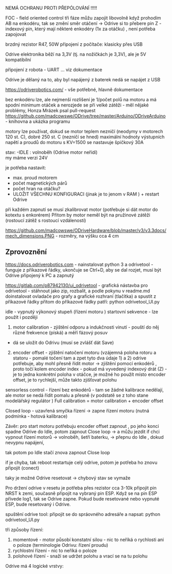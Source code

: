 
NEMÁ OCHRANU PROTI PŘEPÓLOVÁNÍ !!!!! 

FOC - field oriented control 
tři fáze můžu zapojit libovolně 
když prohodím AB na enkodéru, tak se změní směr otáčení -> Odrive si to přebere 
pin Z - indexový pin, který mají některé enkodéry (1x za otáčku) , není potřeba zapojovat 

brzdný rezistor R47, 50W 
připojení z počítače: klasicky přes USB 

Odrive elektronika běží na 3,3V (tj. na nožičkách je 3,3V), ale je 5V kompatibilní 

připojení z robota - UART ... viz dokumentace 

Odrive je dělaný na to, aby byl napájený z baterek 
nedá se napájet z USB 

https://odriverobotics.com/ - vše potřebné, hlavně dokumentace 

bez enkodéru lze, ale nejmenší rozlišení je 1/počet polů na motoru a má spodní minimum otáček a nerozjede se při velké zátěži - měl nějaké problémy, Honza Mrázek psal pull-request
https://github.com/madcowswe/ODrive/tree/master/Arduino/ODriveArduino - knihovna a ukázka programu 


motory lze používat, dokud se motor teplem nezničí (neodymy v motorech 120 st. C), dobré 250 st. C (nezničí se hned)
maximální hodnoty výstupních napětí a proudů do motoru s KV=1500 se nastavuje špičkový 30A 


stav: 
-IDLE : volnoběh (Odrive motor neřídí)  
my máme verzi 24V 

je potřeba nastavit: 
- max. proud motorem 
- počet magnetických párů 
- počet hran na otáčku?  
- ULOŽIT VŠECHNU KONFIGURACI (jinak je to jenom v RAM ) + restart Odrive

při každém zapnutí se musí zkalibrovat motor (potřebuje si dát motor do kotextu s enkorérem)
Přitom by motor neměl být na pružinové zátěži (rostoucí zátěž s rostoucí vzdáleností)

https://github.com/madcowswe/ODriveHardware/blob/master/v3/v3.3docs/mech_dimensions.PNG - rozměry, na výšku cca 4 cm

Zprovoznění 
--------------
https://docs.odriverobotics.com - nainstalovat python 3 a  odrivetool - funguje z příkazové řádky, ukončuje se Ctrl+D, aby se dal rozjet, musí být Odrive připojený k PC a zapnutý 


https://gitlab.com/p87942130/ui_odrivetool - grafická nástavba pro odrivetool - stáhnout jako zip, rozbalit, a podle pokynu v readme.md doinstalovat ovladače pro grafy a grafické rozhraní (tlačítka) a spustit z příkazové řádky 
přitom do příkazové řádky patří: python odrivetool_UI.py


idle - vypnutý výkonový stupeň (řízení motoru )
startovní sekvence - lze použít i později 

1) motor calibration - zjištění odporu a indukčnosti vinutí - pouští do něj různé frekvence (píská) a měří fázový posuv
 - dá se uložit do Odrivu (musí se zvlášť dát Save)
2) encoder offset - zjištění natočení motoru (vzájemná poloha rotoru a statoru - pomalé točení tam a zpet
tyto dva údaje 1) a 2) odrive potřebuje, aby mohl přesně řídit motor -> zjištění pomocí enkodérů , proto točí kolem 
encoder index - pokud má vyvedený indexový drát (Z) - je to jedna konkrétní poloha v otáčce, je možné ho použít místo encoder offset, je to rychlejší,  může takto zjišťovat polohu

sensorless control  - řízení bez enkodérů - tam se žádné kalibrace nedělají, ale motor se nedá řídit pomalu a přesně 
(v podstatě se z toho stane modelářský regulátor )
Full calibration = motor calibration + encoder offset

Closed loop - uzavřená smyčka řízení -> zapne řízení motoru (nutná podmínka - hotová kalibrace)

Závěr: pro start motoru potřebuju encoder offset zapnout , po jeho konci spadne Odrive do Idle, potom zapnout Close loop -> a můžu jezdit 
if chci vypnout řízení motorů -> volnoběh, šetří baterku, -> přepnu do Idle , dokud nevypnu napájení, 

tak potom po Idle stačí znova zapnout Close loop 

if je chyba, tak reboot restartuje celý odrive, potom je potřeba ho znovu připojit (conect)

taky je možné Odrive resetovat -> chybový stav se vymaže 

Pro držení odrive v resetu je potřeba přes rezistor cca 3-10k připojit pin NRST k zemi, současně připojit na vybraný pin ESP. 
Když se na pin ESP přivede log1, tak se Odrive zapne. Pokud bude resetované nebo vypnuté ESP, bude resetovaný i Odrive. 


spuštění odrive tool: 
připojit se do spráovného adresáře a napsat:
python odrivetool_UI.py

tři způsoby řízení:
1) momentové - motor působí konstatní silou - nic to neříká o rychlosti ani o poloze (terminologie Odrivu: řízení proudu) 
2) rychlostní řízení - nic to neříká o poloze  
3) polohové řízení - snaží se udržet polohu a vrací se na tu polohu 




Odrive má 4 logické vrstvy:
